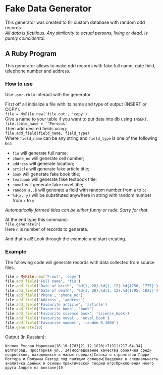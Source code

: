 # Fake Data Generator

This generator was created to fill custom database with random odd records.  
*All data is fictitious. Any similarity to actual persons, living or dead, is purely coincidental.*

## A Ruby Program

This generator allows to make odd records with fake full name, date field, telephone number and address.

### How to use

Use `user.rb` to interact with the generator.

First off all initialize a file with its name and type of output (INSERT or COPY).  
`file = MyFile.new('file.out', 'copy')`  
Give a name to your table if you want to put data into db using `INSERT`.  
`file.table_name = ''Persons'`  
Then add desired fields using:  
`file.add_field(field_name, field_type)`  
Where `field_name` can be any string and `field_type` is one of the following list:

- `fio` will generate full name;
- `phone_no` will generate cell number;
- `address` will generate location;
- `article` will generate fake article title;
- `book` will generate fake book title;
- `textbook` will generate fake textbook title;
- `novel` will generate fake novel title;
- `random a..b` will generate a field with random number from `a` to `b`;
- `%d{x, y}` will be substituted anywhere in string with random number from `x` to `y`.

 *Automatically formed titles can be either funny or rude. Sorry for that.*

At the end type this command:  
`file.generate(n)`  
Here `n` is number of records to generate.

And that's all! Look through the example and start creating.

### Example
The following code will generate records with data collected from source files.
```Ruby
file = MyFile.new('F.out', 'copy')
file.add_field('Full name', 'fio')
file.add_field('Date of birth', '%d{1, 28}.%d{1, 12}.%d{1750, 1775}')
file.add_field('Date of death', '%d{1, 28}.%d{1, 12}.%d{1795, 1825}')
file.add_field('Phone', 'phone_no')
file.add_field('Address', 'address')
file.add_field('Favourite article', 'article')
file.add_field('Favourite book', 'book')
file.add_field('Favourite science book', 'science_book')
file.add_field('Favourite novel', 'novel_book')
file.add_field('Favourite number', 'random 0.1000')
file.generate(10)
```
Output (In Russian):
```
Козлов Руслан Маркович|16.10.1763|21.12.1820|+7(911)217-64-34|Волгоград, Просторная ул., 24|Исследование качества обоняния среди подростков, находящихся в малых городах|Сказка о странствии Гарри Поттера и Полумны Лавгуд под палящим солнцем|Введение в специальность аналитика данных и основы практической теории игр|Приключения моего друга Андрея на вокзале|10
```
